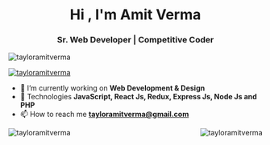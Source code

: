 <!DOCTYPE html>
<html lang="en" dir="ltr">
  <head>
    <meta charset="utf-8">
  </head>
  <body>
    <h1 align="center">Hi , I'm Amit Verma</h1>
    <h3 align="center">Sr. Web Developer | Competitive Coder</h3>
    
<p align="left"> <img src="https://komarev.com/ghpvc/?username=tayloramitverma&label=Profile%20views&color=0e75b6&style=flat" alt="tayloramitverma" /> </p>

<p align="left"> <a href="https://github.com/ryo-ma/github-profile-trophy"><img src="https://github-profile-trophy.vercel.app/?username=tayloramitverma" alt="tayloramitverma" /></a> </p>

- 🔭 I’m currently working on **Web Development & Design**
- 🌱 Technologies **JavaScript, React Js, Redux, Express Js, Node Js and PHP**
- 📫 How to reach me **tayloramitverma@gmail.com**

<p><img align="left" src="https://github-readme-stats.vercel.app/api?username=tayloramitverma&show_icons=true&locale=en" alt="tayloramitverma" /><img align="right" src="https://github-readme-stats.vercel.app/api/top-langs?username=tayloramitverma&show_icons=true&locale=en&layout=compact" alt="tayloramitverma" />  </p>

  </body>
</html>
